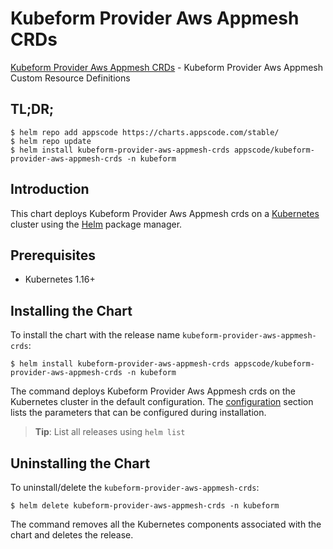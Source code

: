 # Kubeform Provider Aws Appmesh CRDs

[Kubeform Provider Aws Appmesh CRDs](https://github.com/kubeform) - Kubeform Provider Aws Appmesh Custom Resource Definitions

## TL;DR;

```console
$ helm repo add appscode https://charts.appscode.com/stable/
$ helm repo update
$ helm install kubeform-provider-aws-appmesh-crds appscode/kubeform-provider-aws-appmesh-crds -n kubeform
```

## Introduction

This chart deploys Kubeform Provider Aws Appmesh crds on a [Kubernetes](http://kubernetes.io) cluster using the [Helm](https://helm.sh) package manager.

## Prerequisites

- Kubernetes 1.16+

## Installing the Chart

To install the chart with the release name `kubeform-provider-aws-appmesh-crds`:

```console
$ helm install kubeform-provider-aws-appmesh-crds appscode/kubeform-provider-aws-appmesh-crds -n kubeform
```

The command deploys Kubeform Provider Aws Appmesh crds on the Kubernetes cluster in the default configuration. The [configuration](#configuration) section lists the parameters that can be configured during installation.

> **Tip**: List all releases using `helm list`

## Uninstalling the Chart

To uninstall/delete the `kubeform-provider-aws-appmesh-crds`:

```console
$ helm delete kubeform-provider-aws-appmesh-crds -n kubeform
```

The command removes all the Kubernetes components associated with the chart and deletes the release.


